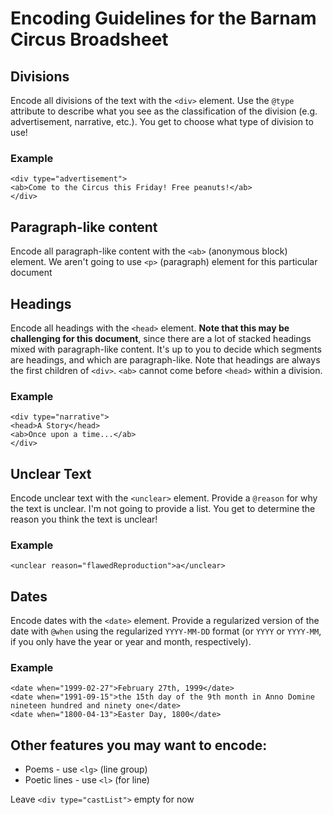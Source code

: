 # Encoding Guidelines for the Barnam Circus Broadsheet

## Divisions

Encode all divisions of the text with the  `<div>` element. Use the `@type` attribute to describe what you see as the classification of the division (e.g. advertisement, narrative, etc.). You get to choose what type of division to use!

### Example

```
<div type="advertisement">
<ab>Come to the Circus this Friday! Free peanuts!</ab>
</div>
```

## Paragraph-like content

Encode all paragraph-like content with the `<ab>` (anonymous block) element. We aren't going to use `<p>` (paragraph) element for this particular document

## Headings 

Encode all headings with the `<head>` element. **Note that this may be challenging for this document**, since there are a lot of stacked headings mixed with paragraph-like content. It's up to you to decide which segments are headings, and which are paragraph-like. Note that headings are always the first children of `<div>`. `<ab>` cannot come before `<head>` within a division.

### Example 

```
<div type="narrative">
<head>A Story</head>
<ab>Once upon a time...</ab>
</div>
```

## Unclear Text 

Encode unclear text with the `<unclear>` element. Provide a `@reason` for why the text is unclear. I'm not going to provide a list. You get to determine the reason you think the text is unclear!

### Example

```
<unclear reason="flawedReproduction">a</unclear>
```

## Dates

Encode dates with the `<date>` element. Provide a regularized version of the date with `@when` using the regularized `YYYY-MM-DD` format (or `YYYY` or `YYYY-MM`, if you only have the year or year and month, respectively).

### Example 

```
<date when="1999-02-27">February 27th, 1999</date>
<date when="1991-09-15">the 15th day of the 9th month in Anno Domine nineteen hundred and ninety one</date>
<date when="1800-04-13">Easter Day, 1800</date>
```

## Other features you may want to encode:

* Poems - use `<lg>` (line group)
* Poetic lines - use `<l>` (for line)

Leave `<div type="castList">` empty for now





